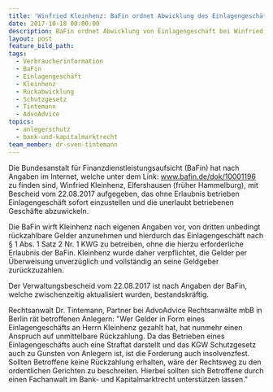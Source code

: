 ```yaml
---
title: 'Winfried Kleinhenz: BaFin ordnet Abwicklung des Einlagengeschäfts an'
date: 2017-10-18 00:00:00
description: BaFin ordnet Abwicklung von Einlagengeschäft bei Winfried Kleinhenz an.
layout: post
feature_bild_path:
tags:
  - Verbraucherinformation
  - BaFin
  - Einlagengeschäft
  - Kleinhenz
  - Rückabwicklung
  - Schutzgesetz
  - Tintemann
  - AdvoAdvice
topics:
  - anlegerschutz
  - bank-und-kapitalmarktrecht
team_member: dr-sven-tintemann
---
```



Die Bundesanstalt für Finanzdienstleistungsaufsicht (BaFin) hat nach Angaben im Internet, welche unter dem Link: www.bafin.de/dok/10001196 zu finden sind, Winfried Kleinhenz, Elfershausen (früher Hammelburg), mit Bescheid vom 22.08.2017 aufgegeben, das ohne Erlaubnis betrieben Einlagengeschäft sofort einzustellen und die unerlaubt betriebenen Geschäfte abzuwickeln.

Die BaFin wirft Kleinhenz nach eigenen Angaben vor, von dritten unbedingt rückzahlbare Gelder anzunehmen und hierdurch das Einlagengeschäft nach § 1 Abs. 1 Satz 2 Nr. 1 KWG zu betreiben, ohne die hierzu erforderliche Erlaubnis der BaFin. Kleinhenz wurde daher verpflichtet, die Gelder per Überweisung unverzüglich und vollständig an seine Geldgeber zurückzuzahlen.

Der Verwaltungsbescheid vom 22.08.2017 ist nach Angaben der BaFin, welche zwischenzeitig aktualisiert wurden, bestandskräftig.

Rechtsanwalt Dr. Tintemann, Partner bei AdvoAdvice Rechtsanwälte mbB in Berlin rät betroffenen Anlegern: "Wer Gelder in Form eines Einlagengeschäfts an Herrn Kleinhenz gezahlt hat, hat nunmehr einen Anspruch auf unmittelbare Rückzahlung. Da das Betrieben eines Einlagengeschäfts auch eine Straftat darstellt und das KGW Schutzgesetz auch zu Gunsten von Anlegern ist, ist die Forderung auch insolvenzfest. Sollten Betroffene keine Rückzahlung erhalten, wäre der Rechtsweg zu den ordentlichen Gerichten zu beschreiten. Hierbei sollten sich Betroffene durch einen Fachanwalt im Bank- und Kapitalmarktrecht unterstützen lassen."